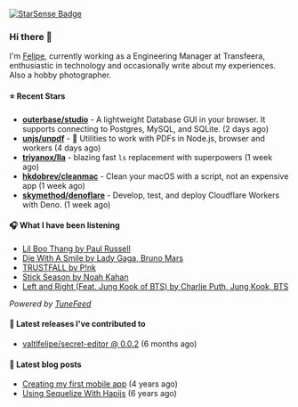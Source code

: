 <a href="https://starsense.app/developer-types" target="_blank"><img src="https://starsense.app/api/badge/?user=valtlfelipe" alt="StarSense Badge"></a>

### Hi there 👋

I'm [Felipe](https://felipevm.com), currently working as a Engineering Manager at Transfeera, enthusiastic in technology and occasionally write about my experiences. Also a hobby photographer.

#### ⭐ Recent Stars
- **[outerbase/studio](https://github.com/outerbase/studio)** - A lightweight Database GUI in your browser. It supports connecting to Postgres, MySQL, and SQLite. (2 days ago)
- **[unjs/unpdf](https://github.com/unjs/unpdf)** - 📄 Utilities to work with PDFs in Node.js, browser and workers (4 days ago)
- **[triyanox/lla](https://github.com/triyanox/lla)** - blazing fast `ls` replacement with superpowers (1 week ago)
- **[hkdobrev/cleanmac](https://github.com/hkdobrev/cleanmac)** - Clean your macOS with a script, not an expensive app (1 week ago)
- **[skymethod/denoflare](https://github.com/skymethod/denoflare)** - Develop, test, and deploy Cloudflare Workers with Deno. (1 week ago)

#### 🎧 What I have been listening
- [Lil Boo Thang by Paul Russell](https://open.spotify.com/track/0cVyQfDyRnMJ0V3rjjdlU3)
- [Die With A Smile by Lady Gaga, Bruno Mars](https://open.spotify.com/track/2plbrEY59IikOBgBGLjaoe)
- [TRUSTFALL by P!nk](https://open.spotify.com/track/4FWbsd91QSvgr1dSWwW51e)
- [Stick Season by Noah Kahan](https://open.spotify.com/track/0mflMxspEfB0VbI1kyLiAv)
- [Left and Right (Feat. Jung Kook of BTS) by Charlie Puth, Jung Kook, BTS](https://open.spotify.com/track/0mBP9X2gPCuapvpZ7TGDk3)

_Powered by [TuneFeed](https://tunefeed.app?ref=valtlfelipe-gh-profile)_ 

#### 🚀 Latest releases I've contributed to


- [valtlfelipe/secret-editor @ 0.0.2](https://github.com/valtlfelipe/secret-editor/releases/tag/0.0.2) (6 months ago)

#### 📄 Latest blog posts
- [Creating my first mobile app](https://felipevm.com/posts/creating-my-first-mobile-app/) (4 years ago)
- [Using Sequelize With Hapijs](https://felipevm.com/posts/using-sequelize-with-hapijs/) (6 years ago)
